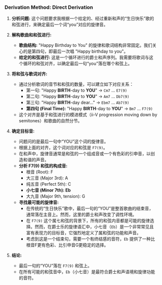 ### Derivation Method: Direct Derivation

1.  **分析问题:** 这个问题要求我根据一个给定的、经过重新和声的“生日快乐”歌的和弦进行，来确定最后一个词“you”对应的旋律音。

2.  **解构歌曲和和弦进行:**
    *   **歌曲结构:** "Happy Birthday to You" 的旋律和歌词结构非常固定。我们关心的是第四句，即最后一次唱 "Happy birthday to you"。
    *   **给定的和弦进行:** 这是一个循环进行的爵士和声序列。我需要将歌词与这个循环的和弦对齐，以确定最后一句“you”落在哪个和弦上。

3.  **将和弦与歌词对齐:**
    *   通过分析歌词的音节和和弦的数量，可以建立如下对应关系：
        *   第一句: "Happy **BIRTH**-day to **YOU**" -> `Cm7` ... `E7(9)`
        *   第二句: "Happy **BIRTH**-day to **YOU**" -> `Am7` ... `Db7(9)`
        *   第三句: "Happy **BIRTH**-day dear..." -> `Ebm7` ... `Ab7(9)`
        *   **第四句 (Final Time):** "Happy **BIRTH**-day to **YOU**" -> `Bm7` ... `F7(9)`
    *   这个对齐是基于和弦进行的模进模式（ii-V progression moving down by semitones）和歌曲的自然分节。

4.  **确定目标音:**
    *   问题问的是最后一句中“YOU”这个词的旋律音。
    *   根据上面的对齐，这个词对应的和弦是 `F7(9)`。
    *   在和声中，旋律音通常是和弦的一个组成音或一个有色彩的引申音，以创造和谐的声音。
    *   **分析 F7(9) 和弦的构成音:**
        *   根音 (Root): F
        *   大三音 (Major 3rd): A
        *   纯五音 (Perfect 5th): C
        *   **小七音 (Minor 7th): Eb**
        *   大九音 (Major 9th, tension): G
    *   **寻找最可能的旋律音:**
        *   在传统的“生日快乐”歌中，最后一句的“YOU”是整首歌曲的结束音，通常落在主音上。然而，这里的爵士和声改变了调性环境。
        *   在 `F7(9)` 这个属七和弦的背景下，所有的和弦内音都是可能的旋律选择。然而，在爵士乐的旋律语汇中，小七音（`Eb`）是一个非常常见且富有表现力的目标音，它强烈地定义了属和弦的功能和声音。
        *   考虑到这是一个结束句，需要一个有终结感的音符，`Eb` 提供了一种比根音F更有色彩、比引申音G更稳定的选择。

5.  **结论:**
    *   最后一句的“YOU”落在 `F7(9)` 和弦上。
    *   在所有可能的和弦音中，`Eb`（小七音）是最符合爵士和声语境和旋律功能的音符。
